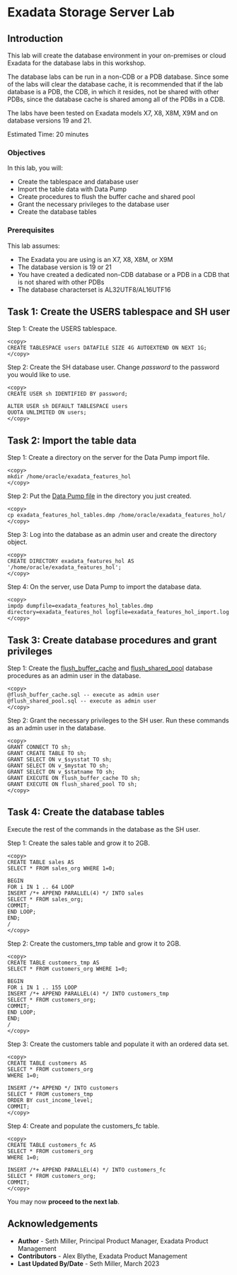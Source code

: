 # Exadata Storage Server Lab

## Introduction

This lab will create the database environment in your on-premises or cloud Exadata for the database labs in this workshop.

The database labs can be run in a non-CDB or a PDB database. Since some of the labs will clear the database cache, it is recommended that if the lab database is a PDB, the CDB, in which it resides, not be shared with other PDBs, since the database cache is shared among all of the PDBs in a CDB.

The labs have been tested on Exadata models X7, X8, X8M, X9M and on database versions 19 and 21.

Estimated Time: 20 minutes

### Objectives

In this lab, you will:
* Create the tablespace and database user
* Import the table data with Data Pump
* Create procedures to flush the buffer cache and shared pool
* Grant the necessary privileges to the database user
* Create the database tables

### Prerequisites

This lab assumes:
* The Exadata you are using is an X7, X8, X8M, or X9M
* The database version is 19 or 21
* You have created a dedicated non-CDB database or a PDB in a CDB that is not shared with other PDBs
* The database characterset is AL32UTF8/AL16UTF16

## Task 1: Create the USERS tablespace and SH user

Step 1: Create the USERS tablespace.
```text
<copy>
CREATE TABLESPACE users DATAFILE SIZE 4G AUTOEXTEND ON NEXT 1G;
</copy>
```

Step 2: Create the SH database user. Change <i>password</i> to the password you would like to use.
```text
<copy>
CREATE USER sh IDENTIFIED BY password;

ALTER USER sh DEFAULT TABLESPACE users
QUOTA UNLIMITED ON users;
</copy>
```

## Task 2: Import the table data

Step 1: Create a directory on the server for the Data Pump import file.
```text
<copy>
mkdir /home/oracle/exadata_features_hol
</copy>
```

Step 2: Put the [Data Pump file](https://github.com/oracle-livelabs/cloud-database-services/blob/main/exadata-features/prep/files/exadata_features_hol_tables.dmp) in the directory you just created.
```text
<copy>
cp exadata_features_hol_tables.dmp /home/oracle/exadata_features_hol/
</copy>
```

Step 3: Log into the database as an admin user and create the directory object.
```text
<copy>
CREATE DIRECTORY exadata_features_hol AS '/home/oracle/exadata_features_hol';
</copy>
```

Step 4: On the server, use Data Pump to import the database data.
```text
<copy>
impdp dumpfile=exadata_features_hol_tables.dmp directory=exadata_features_hol logfile=exadata_features_hol_import.log
</copy>
```

## Task 3: Create database procedures and grant privileges

Step 1: Create the [flush_buffer_cache](https://github.com/oracle-livelabs/cloud-database-services/blob/main/exadata-features/prep/files/flush_buffer_cache.sql) and [flush_shared_pool](https://github.com/oracle-livelabs/cloud-database-services/blob/main/exadata-features/prep/files/flush_shared_pool.sql) database procedures as an admin user in the database.
```text
<copy>
@flush_buffer_cache.sql -- execute as admin user
@flush_shared_pool.sql -- execute as admin user
</copy>
```

Step 2: Grant the necessary privileges to the SH user. Run these commands as an admin user in the database.
```text
<copy>
GRANT CONNECT TO sh;
GRANT CREATE TABLE TO sh;
GRANT SELECT ON v_$sysstat TO sh;
GRANT SELECT ON v_$mystat TO sh;
GRANT SELECT ON v_$statname TO sh;
GRANT EXECUTE ON flush_buffer_cache TO sh;
GRANT EXECUTE ON flush_shared_pool TO sh;
</copy>
```

## Task 4: Create the database tables

Execute the rest of the commands in the database as the SH user.

Step 1: Create the sales table and grow it to 2GB.
```text
<copy>
CREATE TABLE sales AS
SELECT * FROM sales_org WHERE 1=0;

BEGIN
FOR i IN 1 .. 64 LOOP
INSERT /*+ APPEND PARALLEL(4) */ INTO sales
SELECT * FROM sales_org;
COMMIT;
END LOOP;
END;
/
</copy>
```

Step 2: Create the customers_tmp table and grow it to 2GB.
```text
<copy>
CREATE TABLE customers_tmp AS
SELECT * FROM customers_org WHERE 1=0;

BEGIN
FOR i IN 1 .. 155 LOOP
INSERT /*+ APPEND PARALLEL(4) */ INTO customers_tmp
SELECT * FROM customers_org;
COMMIT;
END LOOP;
END;
/
</copy>
```

Step 3: Create the customers table and populate it with an ordered data set.
```text
<copy>
CREATE TABLE customers AS
SELECT * FROM customers_org
WHERE 1=0;

INSERT /*+ APPEND */ INTO customers
SELECT * FROM customers_tmp
ORDER BY cust_income_level;
COMMIT;
</copy>
```

Step 4: Create and populate the customers_fc table.
```text
<copy>
CREATE TABLE customers_fc AS
SELECT * FROM customers_org
WHERE 1=0;

INSERT /*+ APPEND PARALLEL(4) */ INTO customers_fc
SELECT * FROM customers_org;
COMMIT;
</copy>
```

You may now **proceed to the next lab**.

## Acknowledgements
* **Author** - Seth Miller, Principal Product Manager, Exadata Product Management
* **Contributors** - Alex Blythe, Exadata Product Management
* **Last Updated By/Date** - Seth Miller, March 2023